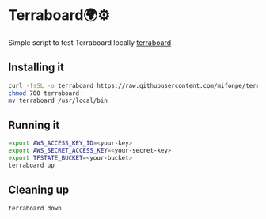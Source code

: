 # Terraboard🌍⚙️

Simple script to test Terraboard locally [terraboard](https://github.com/camptocamp/terraboard)

## Installing it

```bash
curl -fsSL -o terraboard https://raw.githubusercontent.com/mifonpe/terraboard/main/terraboard
chmod 700 terraboard
mv terraboard /usr/local/bin
```

## Running it

```bash
export AWS_ACCESS_KEY_ID=<your-key>
export AWS_SECRET_ACCESS_KEY=<your-secret-key>
export TFSTATE_BUCKET=<your-bucket>
terraboard up
```

## Cleaning up
```bash
terraboard down
```
